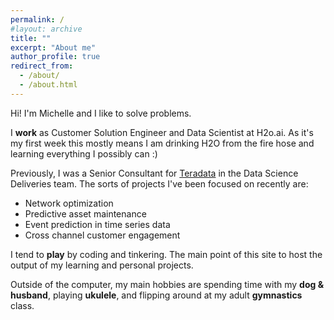 ```yaml
---
permalink: /
#layout: archive
title: ""
excerpt: "About me"
author_profile: true
redirect_from:
  - /about/
  - /about.html
---
```


Hi! I'm Michelle and I like to solve problems. 

I **work** as Customer Solution Engineer and Data Scientist at H2o.ai. As it's my first week this mostly means I am drinking H2O from the fire hose and learning everything I possibly can :)

Previously, I was a Senior Consultant for [Teradata](https://www.teradata.com/) in the Data Science Deliveries team. The sorts of projects I've been focused on recently are:

* Network optimization
* Predictive asset maintenance 
* Event prediction in time series data
* Cross channel customer engagement 

I tend to **play** by coding and tinkering. The main point of this site to host the output of my learning and personal projects. 

Outside of the computer, my main hobbies are spending time with my **dog & husband**, playing **ukulele**, and flipping around at my adult **gymnastics** class. 

